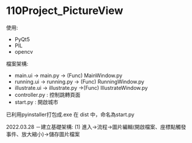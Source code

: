 # 110Project_PictureView

使用:
 - PyQt5  
 - PIL
 - opencv


檔案架構:
- main.ui → main.py → (Func) MainWindow.py
- running.ui → running.py → (Func) RunningWindow.py
- illustrate.ui → illustrate.py →(Func) IllustrateWindow.py 
- controller.py : 控制跳轉頁面
- start.py : 開啟城市

已利用pyinstaller打包成.exe 在 dist 中，命名為start.py

2022.03.28
－建立基礎架構:
(1) 進入→流程→圖片編輯(開啟檔案、座標點觸發事件、放大縮小)→儲存圖片檔案
